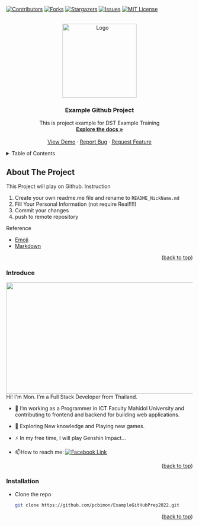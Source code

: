 <div id="top"></div>
<!--
*** Thanks for checking out the Best-README-Template. If you have a suggestion
*** that would make this better, please fork the repo and create a pull request
*** or simply open an issue with the tag "enhancement".
*** Don't forget to give the project a star!
*** Thanks again! Now go create something AMAZING! :D
-->



<!-- PROJECT SHIELDS -->
<!--
*** I'm using markdown "reference style" links for readability.
*** Reference links are enclosed in brackets [ ] instead of parentheses ( ).
*** See the bottom of this document for the declaration of the reference variables
*** for contributors-url, forks-url, etc. This is an optional, concise syntax you may use.
*** https://www.markdownguide.org/basic-syntax/#reference-style-links
-->
[![Contributors][contributors-shield]][contributors-url]
[![Forks][forks-shield]][forks-url]
[![Stargazers][stars-shield]][stars-url]
[![Issues][issues-shield]][issues-url]
[![MIT License][license-shield]][license-url]



<!-- PROJECT LOGO -->
<br />
<div align="center">
  <a href="https://github.com/pcbimon/ExampleGitHubPrep2022">
    <img src="https://pbs.twimg.com/media/ErGRRIFXcAIhctR.png" alt="Logo" width="200" height="200">
  </a>

<h3 align="center">Example Github Project</h3>

  <p align="center">
    This is project example for DST Example Training
    <br />
    <a href="https://github.com/pcbimon/ExampleGitHubPrep2022"><strong>Explore the docs »</strong></a>
    <br />
    <br />
    <a href="https://github.com/pcbimon/ExampleGitHubPrep2022">View Demo</a>
    ·
    <a href="https://github.com/pcbimon/ExampleGitHubPrep2022/issues">Report Bug</a>
    ·
    <a href="https://github.com/pcbimon/ExampleGitHubPrep2022/issues">Request Feature</a>
  </p>
</div>



<!-- TABLE OF CONTENTS -->
<details>
  <summary>Table of Contents</summary>
  <ol>
    <li>
      <a href="#about-the-project">About The Project</a>
      <ul>
        <li><a href="#Introduce">Introduce My Self</a></li>
      </ul>
    </li>
    <li><a href="#Installation">Installation</a></li>
  </ol>
</details>



<!-- ABOUT THE PROJECT -->
## About The Project

This Project will play on Github.
Instruction
1. Create your own readme.me file and rename to `README_NickName.md`
2. Fill Your Personal Information (not require Real!!!!)
3. Commit your changes
4. push to remote repository


Reference
- [Emoji](https://www.webfx.com/tools/emoji-cheat-sheet/)
- [Markdown](https://github.com/adam-p/markdown-here/wiki/Markdown-Cheatsheet)

<p align="right">(<a href="#top">back to top</a>)</p>



### Introduce
<div align="center">
  <img src="https://media.giphy.com/media/dWesBcTLavkZuG35MI/giphy.gif" width="600" height="300"/>
</div>
Hi! I'm Mon. I'm a Full Stack Developer from Thailand.

- :telescope: I’m working as a Programmer in ICT Faculty Mahidol University and contributing to frontend and backend for building web applications.

- :seedling: Exploring New knowledge and Playing new games. 

- :zap: In my free time, I will play Genshin Impact...

- :mailbox:How to reach me: [![Facebook Link](https://img.shields.io/badge/-facebook-blue?style=flat&logo=Facebook&logoColor=white)](https://www.facebook.com/bm.dekkaset/)

<p align="right">(<a href="#top">back to top</a>)</p>


### Installation

- Clone the repo
   ```sh
   git clone https://github.com/pcbimon/ExampleGitHubPrep2022.git
   ```

<p align="right">(<a href="#top">back to top</a>)</p>





<!-- MARKDOWN LINKS & IMAGES -->
<!-- https://www.markdownguide.org/basic-syntax/#reference-style-links -->
[contributors-shield]: https://img.shields.io/github/contributors/pcbimon/ExampleGitHubPrep2022.svg?style=for-the-badge
[contributors-url]: https://github.com/pcbimon/ExampleGitHubPrep2022/graphs/contributors
[forks-shield]: https://img.shields.io/github/forks/pcbimon/ExampleGitHubPrep2022.svg?style=for-the-badge
[forks-url]: https://github.com/pcbimon/ExampleGitHubPrep2022/network/members
[stars-shield]: https://img.shields.io/github/stars/pcbimon/ExampleGitHubPrep2022.svg?style=for-the-badge
[stars-url]: https://github.com/pcbimon/ExampleGitHubPrep2022/stargazers
[issues-shield]: https://img.shields.io/github/issues/pcbimon/ExampleGitHubPrep2022.svg?style=for-the-badge
[issues-url]: https://github.com/pcbimon/ExampleGitHubPrep2022/issues
[license-shield]: https://img.shields.io/github/license/pcbimon/ExampleGitHubPrep2022.svg?style=for-the-badge
[license-url]: https://github.com/pcbimon/ExampleGitHubPrep2022/blob/master/LICENSE.txt
[linkedin-shield]: https://img.shields.io/badge/-LinkedIn-black.svg?style=for-the-badge&logo=linkedin&colorB=555
[product-screenshot]: images/screenshot.png
